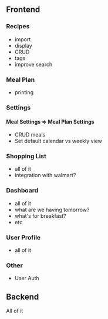 ## Frontend
### Recipes
- import
- display
- CRUD
- tags
- improve search

### Meal Plan
- printing

### Settings
#### Meal Settings => Meal Plan Settings
- CRUD meals
- Set default calendar vs weekly view

### Shopping List
- all of it
- integration with walmart?

### Dashboard
- all of it
- what are we having tomorrow?
- what's for breakfast?
- etc

### User Profile
- all of it

### Other
- User Auth

## Backend
All of it